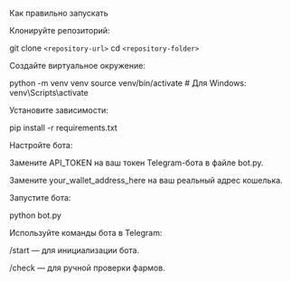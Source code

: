 Как правильно запускать

Клонируйте репозиторий:

git clone `<repository-url>`
cd `<repository-folder>`

Создайте виртуальное окружение:

python -m venv venv
source venv/bin/activate  # Для Windows: venv\Scripts\activate

Установите зависимости:

pip install -r requirements.txt

Настройте бота:

Замените API_TOKEN на ваш токен Telegram-бота в файле bot.py.

Замените your_wallet_address_here на ваш реальный адрес кошелька.

Запустите бота:

python bot.py

Используйте команды бота в Telegram:

/start — для инициализации бота.

/check — для ручной проверки фармов.
